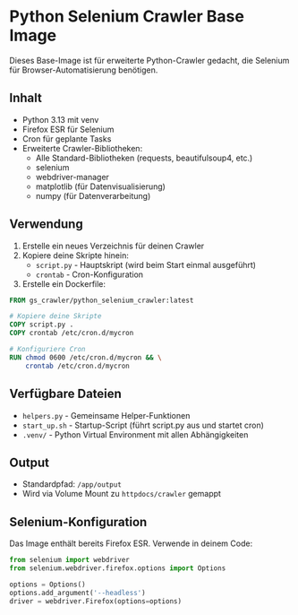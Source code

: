 # Python Selenium Crawler Base Image

Dieses Base-Image ist für erweiterte Python-Crawler gedacht, die Selenium für Browser-Automatisierung benötigen.

## Inhalt

- Python 3.13 mit venv
- Firefox ESR für Selenium
- Cron für geplante Tasks
- Erweiterte Crawler-Bibliotheken:
  - Alle Standard-Bibliotheken (requests, beautifulsoup4, etc.)
  - selenium
  - webdriver-manager
  - matplotlib (für Datenvisualisierung)
  - numpy (für Datenverarbeitung)

## Verwendung

1. Erstelle ein neues Verzeichnis für deinen Crawler
2. Kopiere deine Skripte hinein:
   - `script.py` - Hauptskript (wird beim Start einmal ausgeführt)
   - `crontab` - Cron-Konfiguration
3. Erstelle ein Dockerfile:

```dockerfile
FROM gs_crawler/python_selenium_crawler:latest

# Kopiere deine Skripte
COPY script.py .
COPY crontab /etc/cron.d/mycron

# Konfiguriere Cron
RUN chmod 0600 /etc/cron.d/mycron && \
    crontab /etc/cron.d/mycron
```

## Verfügbare Dateien

- `helpers.py` - Gemeinsame Helper-Funktionen
- `start_up.sh` - Startup-Script (führt script.py aus und startet cron)
- `.venv/` - Python Virtual Environment mit allen Abhängigkeiten

## Output

- Standardpfad: `/app/output`
- Wird via Volume Mount zu `httpdocs/crawler` gemappt

## Selenium-Konfiguration

Das Image enthält bereits Firefox ESR. Verwende in deinem Code:

```python
from selenium import webdriver
from selenium.webdriver.firefox.options import Options

options = Options()
options.add_argument('--headless')
driver = webdriver.Firefox(options=options)
```
